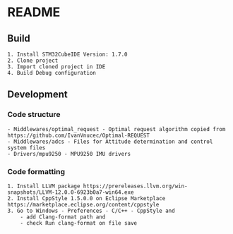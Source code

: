 # README

## Build
	1. Install STM32CubeIDE Version: 1.7.0
	2. Clone project
	3. Import cloned project in IDE
	4. Build Debug configuration

## Development
### Code structure
	- Middlewares/optimal_request - Optimal request algorithm copied from https://github.com/IvanVnucec/Optimal-REQUEST
	- Middlewares/adcs - Files for Attitude determination and control system files
	- Drivers/mpu9250 - MPU9250 IMU drivers

### Code formatting
	1. Install LLVM package https://prereleases.llvm.org/win-snapshots/LLVM-12.0.0-6923b0a7-win64.exe
	2. Install CppStyle 1.5.0.0 on Eclipse Marketplace https://marketplace.eclipse.org/content/cppstyle
	3. Go to Windows - Preferences - C/C++ - CppStyle and 
		- add Clang-format path and
		- check Run clang-format on file save
